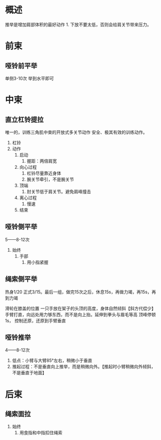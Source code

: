 # 概述
推举是增加肩部体积的最好动作
	1. 下放不要太低，否则会给肩关节带来压力。
# 前束
## 哑铃前平举
单侧3-10次
举到水平即可

# 中束
## 直立杠铃提拉
唯一的，训练三角肌中束的开放式多关节动作
安全、极其有效的训练动作。
1. 杠铃
2. 动作
	1. 启动
		1. 握距：两倍肩宽
	2. 向心过程
		1. 杠铃尽量靠近身体
		2. 腕关节牵引，不是腕关节
	3. 顶端
		1. 肘关节低于肩关节。避免肩峰撞击
	4. 离心过程
		1. 慢速
	5. 结束

## 哑铃侧平举
5——8-12次
1. 始终
	1. 手部
		1. 用小指紧握
## 绳索侧平举
热身1/20
正式3/15。最后一组，做完15次之后，休息15s，再做力竭，再15s，再到力竭

滑轮在膝盖的位置
一只手放在架子的头顶的高度，身体自然倾斜【斜方代偿少】
手臂打直，向远处用力够东西，而不是向上抬。延伸到拳头与眉毛等高
顶峰停顿1s，
控制还原，还原到手臂垂直
## 哑铃推举
4——8-12次
1. 低点：小臂与大臂85°左右，稍微小于垂直
2. 推起过程：不是垂直向上推举，而是稍微向外。【推起时小臂稍微向外倾斜，不是垂直于地面】
# 后束
## 绳索面拉
1. 始终
	1. 用食指和中指扣住绳索